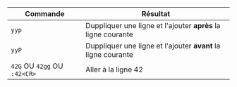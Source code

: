 |Commande|Résultat|
|------- | -------|
|`yyp`|Duppliquer une ligne et l'ajouter **après** la ligne courante|
|`yyP`|Duppliquer une ligne et l'ajouter **avant** la ligne courante|
|`42G` OU `42gg` OU `:42<CR>` | Aller à la ligne 42|
